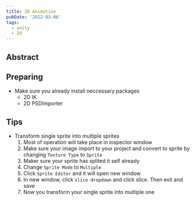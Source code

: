 ```yaml
---
title: 2D Animation
pubDate: '2022-03-06'
tags: 
  - unity
  - 2d 
---
```


Abstract
---

Preparing
---
- Make sure you already install neccessary packages
	- 2D IK
	- 2D PSDImporter

Tips
---
- Transform single sprite into multiple sprites
	1. Most of operation will take place in inspector window
	1. Make sure your image import to your project and convert to sprite by changing `Texture Type` to `Sprite`
	1. Maker sure your sprite has splited it self already
	1. Change `Sprite Mode` to `Multiple`
	1. Click `Sprite Editor` and it will open new window
	1. In new window, click `slice dropdown` and click slice. Then exit and save
	1. Now you transform your single sprite into multiple one
